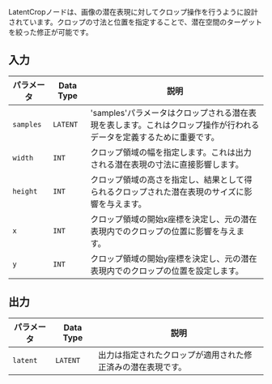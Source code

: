 
LatentCropノードは、画像の潜在表現に対してクロップ操作を行うように設計されています。クロップの寸法と位置を指定することで、潜在空間のターゲットを絞った修正が可能です。

## 入力

| パラメータ | Data Type | 説明 |
|-----------|-------------|-------------|
| `samples` | `LATENT`    | 'samples'パラメータはクロップされる潜在表現を表します。これはクロップ操作が行われるデータを定義するために重要です。 |
| `width`   | `INT`       | クロップ領域の幅を指定します。これは出力される潜在表現の寸法に直接影響します。 |
| `height`  | `INT`       | クロップ領域の高さを指定し、結果として得られるクロップされた潜在表現のサイズに影響を与えます。 |
| `x`       | `INT`       | クロップ領域の開始x座標を決定し、元の潜在表現内でのクロップの位置に影響を与えます。 |
| `y`       | `INT`       | クロップ領域の開始y座標を決定し、元の潜在表現内でのクロップの位置を設定します。 |

## 出力

| パラメータ | Data Type | 説明 |
|-----------|-------------|-------------|
| `latent`  | `LATENT`    | 出力は指定されたクロップが適用された修正済みの潜在表現です。 |
